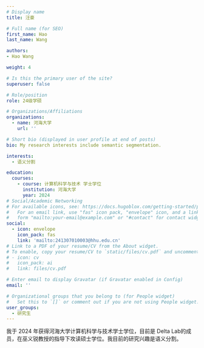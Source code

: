 ```yaml
---
# Display name
title: 汪豪

# Full name (for SEO)
first_name: Hao
last_name: Wang

authors:
- Hao Wang

weight: 4

# Is this the primary user of the site?
superuser: false

# Role/position
role: 24级学硕

# Organizations/Affiliations
organizations:
  - name: 河海大学
    url: ''

# Short bio (displayed in user profile at end of posts)
bio: My research interests include semantic segmentation.

interests:
  - 语义分割

education:
  courses:
    - course: 计算机科学与技术 学士学位
      institution: 河海大学
      year: 2024
# Social/Academic Networking
# For available icons, see: https://docs.hugoblox.com/getting-started/page-builder/#icons
#   For an email link, use "fas" icon pack, "envelope" icon, and a link in the
#   form "mailto:your-email@example.com" or "#contact" for contact widget.
social:
  - icon: envelope
    icon_pack: fas
    link: 'mailto:241307010003@hhu.edu.cn'
# Link to a PDF of your resume/CV from the About widget.
# To enable, copy your resume/CV to `static/files/cv.pdf` and uncomment the lines below.
# - icon: cv
#   icon_pack: ai
#   link: files/cv.pdf

# Enter email to display Gravatar (if Gravatar enabled in Config)
email: ''

# Organizational groups that you belong to (for People widget)
#   Set this to `[]` or comment out if you are not using People widget.
user_groups:
  - 研究生
---
```


我于 2024 年获得河海大学计算机科学与技术学士学位，目前是 Delta Lab的成员，在巫义锐教授的指导下攻读硕士学位。我目前的研究兴趣是语义分割。
